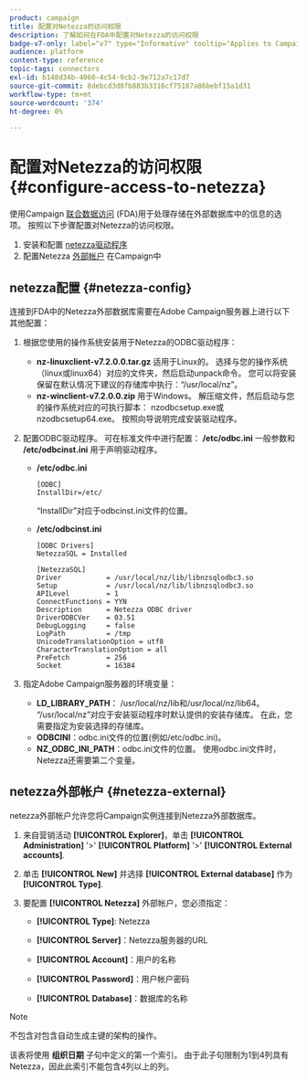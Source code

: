 ```yaml
---
product: campaign
title: 配置对Netezza的访问权限
description: 了解如何在FDA中配置对Netezza的访问权限
badge-v7-only: label="v7" type="Informative" tooltip="Applies to Campaign Classic v7 only"
audience: platform
content-type: reference
topic-tags: connectors
exl-id: b148d34b-4060-4c54-9cb2-9e712a7c17d7
source-git-commit: 8debcd3d8fb883b3316cf75187a86bebf15a1d31
workflow-type: tm+mt
source-wordcount: '374'
ht-degree: 0%

---
```


# 配置对Netezza的访问权限 {#configure-access-to-netezza}



使用Campaign [联合数据访问](../../installation/using/about-fda.md) (FDA)用于处理存储在外部数据库中的信息的选项。 按照以下步骤配置对Netezza的访问权限。

1. 安装和配置 [netezza驱动程序](#netezza-config)
1. 配置Netezza [外部帐户](#netezza-external) 在Campaign中

## netezza配置 {#netezza-config}

连接到FDA中的Netezza外部数据库需要在Adobe Campaign服务器上进行以下其他配置：

1. 根据您使用的操作系统安装用于Netezza的ODBC驱动程序：

   * **nz-linuxclient-v7.2.0.0.tar.gz** 适用于Linux的。 选择与您的操作系统（linux或linux64）对应的文件夹，然后启动unpack命令。 您可以将安装保留在默认情况下建议的存储库中执行：“/usr/local/nz”。
   * **nz-winclient-v7.2.0.0.zip** 用于Windows。 解压缩文件，然后启动与您的操作系统对应的可执行脚本： nzodbcsetup.exe或nzodbcsetup64.exe。 按照向导说明完成安装驱动程序。

1. 配置ODBC驱动程序。 可在标准文件中进行配置： **/etc/odbc.ini** 一般参数和 **/etc/odbcinst.ini** 用于声明驱动程序。

   * **/etc/odbc.ini**

      ```
      [ODBC]
      InstallDir=/etc/
      ```

      “InstallDir”对应于odbcinst.ini文件的位置。

   * **/etc/odbcinst.ini**

      ```
      [ODBC Drivers]
      NetezzaSQL = Installed
      
      [NetezzaSQL]
      Driver           = /usr/local/nz/lib/libnzsqlodbc3.so
      Setup            = /usr/local/nz/lib/libnzsqlodbc3.so
      APILevel         = 1
      ConnectFunctions = YYN
      Description      = Netezza ODBC driver
      DriverODBCVer    = 03.51
      DebugLogging     = false
      LogPath          = /tmp
      UnicodeTranslationOption = utf8
      CharacterTranslationOption = all
      PreFetch         = 256
      Socket           = 16384
      ```

1. 指定Adobe Campaign服务器的环境变量：

   * **LD_LIBRARY_PATH**： /usr/local/nz/lib和/usr/local/nz/lib64。 “/usr/local/nz”对应于安装驱动程序时默认提供的安装存储库。 在此，您需要指定为安装选择的存储库。
   * **ODBCINI**：odbc.ini文件的位置(例如/etc/odbc.ini)。
   * **NZ_ODBC_INI_PATH**：odbc.ini文件的位置。 使用odbc.ini文件时，Netezza还需要第二个变量。

## netezza外部帐户 {#netezza-external}

netezza外部帐户允许您将Campaign实例连接到Netezza外部数据库。

1. 来自营销活动 **[!UICONTROL Explorer]**，单击 **[!UICONTROL Administration]** &#39;>&#39; **[!UICONTROL Platform]** &#39;>&#39; **[!UICONTROL External accounts]**.

1. 单击 **[!UICONTROL New]** 并选择 **[!UICONTROL External database]** 作为 **[!UICONTROL Type]**.

1. 要配置 **[!UICONTROL Netezza]** 外部帐户，您必须指定：

   * **[!UICONTROL Type]**: Netezza

   * **[!UICONTROL Server]**：Netezza服务器的URL

   * **[!UICONTROL Account]**：用户的名称

   * **[!UICONTROL Password]**：用户帐户密码

   * **[!UICONTROL Database]**：数据库的名称

>[!NOTE]
>
>不包含对包含自动生成主键的架构的操作。
>
>该表将使用 **组织日期** 子句中定义的第一个索引。 由于此子句限制为1到4列具有Netezza，因此此索引不能包含4列以上的列。

